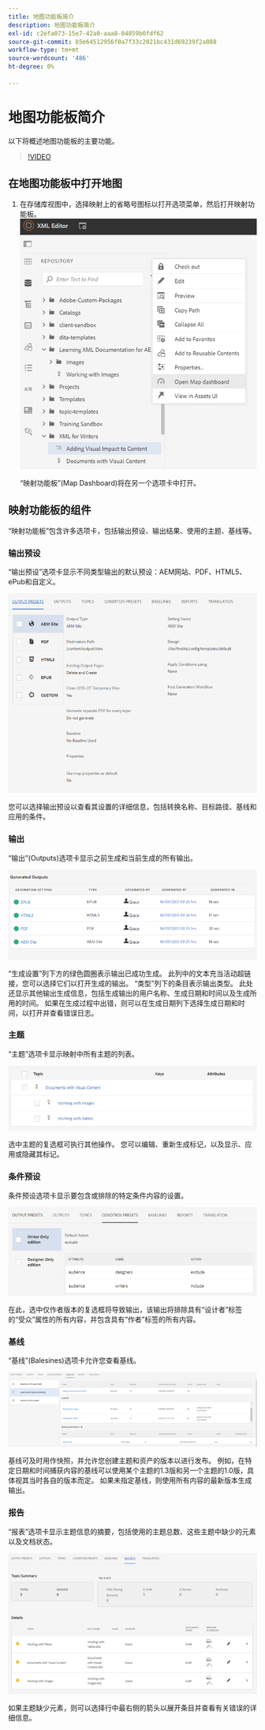 ```yaml
---
title: 地图功能板简介
description: 地图功能板简介
exl-id: c2efa073-15e7-42a0-aaa8-04859b0fdf62
source-git-commit: b5e64512956f0a7f33c2021bc431d69239f2a088
workflow-type: tm+mt
source-wordcount: '486'
ht-degree: 0%

---
```


# 地图功能板简介

以下将概述地图功能板的主要功能。

>[!VIDEO](https://video.tv.adobe.com/v/339040)

## 在地图功能板中打开地图

1. 在存储库视图中，选择映射上的省略号图标以打开选项菜单，然后打开映射功能板。
   ![images/ellipsis-map-dashboard.png](images/ellipsis-map-dashboard.png)

   “映射功能板”(Map Dashboard)将在另一个选项卡中打开。

## 映射功能板的组件

“映射功能板”包含许多选项卡，包括输出预设、输出结果、使用的主题、基线等。

### 输出预设

“输出预设”选项卡显示不同类型输出的默认预设：AEM网站、PDF、HTML5、ePub和自定义。

![images/output-presets.png](images/output-presets.png)

您可以选择输出预设以查看其设置的详细信息，包括转换名称、目标路径、基线和应用的条件。

### 输出

“输出”(Outputs)选项卡显示之前生成和当前生成的所有输出。

![images/generated-outputs.png](images/generated-outputs.png)

“生成设置”列下方的绿色圆圈表示输出已成功生成。 此列中的文本充当活动超链接，您可以选择它们以打开生成的输出。 “类型”列下的条目表示输出类型。
此处还显示其他输出生成信息，包括生成输出的用户名称、生成日期和时间以及生成所用的时间。 如果在生成过程中出错，则可以在生成日期列下选择生成日期和时间，以打开并查看错误日志。

### 主题

“主题”选项卡显示映射中所有主题的列表。

![images/topics.png](images/topics.png)

选中主题的复选框可执行其他操作。 您可以编辑、重新生成标记，以及显示、应用或隐藏其标记。

### 条件预设

条件预设选项卡显示要包含或排除的特定条件内容的设置。

![images/condition-presets.png](images/condition-presets.png)

在此，选中仅作者版本的复选框将导致输出，该输出将排除具有“设计者”标签的“受众”属性的所有内容，并包含具有“作者”标签的所有内容。

### 基线

“基线”(Balesines)选项卡允许您查看基线。

![images/baselines.png](images/baselines.png)

基线可及时用作快照，并允许您创建主题和资产的版本以进行发布。 例如，在特定日期和时间捕获内容的基线可以使用某个主题的1.3版和另一个主题的1.0版，具体视其当时各自的版本而定。
如果未指定基线，则使用所有内容的最新版本生成输出。

### 报告

“报表”选项卡显示主题信息的摘要，包括使用的主题总数、这些主题中缺少的元素以及文档状态。

![images/reports.png](images/reports.png)

如果主题缺少元素，则可以选择行中最右侧的箭头以展开条目并查看有关错误的详细信息。
